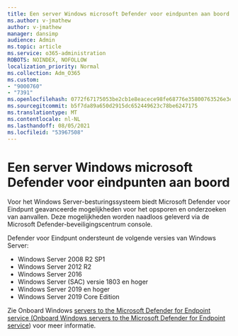 ```yaml
---
title: Een server Windows microsoft Defender voor eindpunten aan boord
ms.author: v-jmathew
author: v-jmathew
manager: dansimp
audience: Admin
ms.topic: article
ms.service: o365-administration
ROBOTS: NOINDEX, NOFOLLOW
localization_priority: Normal
ms.collection: Adm_O365
ms.custom:
- "9000760"
- "7391"
ms.openlocfilehash: 0772f67175053be2cb1e8eacece98fe68776e35800763526e3e6f4fd5375228c
ms.sourcegitcommit: b5f7da89a650d2915dc652449623c78be6247175
ms.translationtype: MT
ms.contentlocale: nl-NL
ms.lasthandoff: 08/05/2021
ms.locfileid: "53967508"
---
```

# <a name="onboard-a-windows-server-to-microsoft-defender-for-endpoint"></a>Een server Windows microsoft Defender voor eindpunten aan boord

Voor het Windows Server-besturingssysteem biedt Microsoft Defender voor Eindpunt geavanceerde mogelijkheden voor het opsporen en onderzoeken van aanvallen. Deze mogelijkheden worden naadloos geleverd via de Microsoft Defender-beveiligingscentrum console.

Defender voor Eindpunt ondersteunt de volgende versies van Windows Server:

- Windows Server 2008 R2 SP1
- Windows Server 2012 R2
- Windows Server 2016
- Windows Server (SAC) versie 1803 en hoger
- Windows Server 2019 en hoger
- Windows Server 2019 Core Edition

Zie Onboard Windows [servers to the Microsoft Defender for Endpoint service (Onboard Windows servers to the Microsoft Defender for Endpoint service](https://go.microsoft.com/fwlink/?linkid=2143627)) voor meer informatie.
